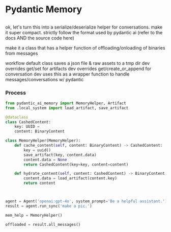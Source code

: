 # Pydantic Memory

##



ok, let's turn this into a serialize/deserialize helper for conversations.  make it super compact.  strictly follow the format used by pydantic ai (refer to the docs AND the source code here)

make it a class that has a helper function of offloading/onloading of binaries from messages

workflow
default class saves a json file & raw assets to a tmp dir
dev overrides get/set for artifacts
dev overrides get/create_or_append for conversation
dev uses this as a wrapper function to handle messages/conversations w/ pydantic

### Process
```python
from pydantic_ai_memory import MemoryHelper, Artifact
from .local_system import load_artifact, save_artifact

@dataclass
class CashedContent:
    key: UUID =
    content: BinaryContent

class MemoryHelper(MemoryHelper):
    def cache_content(self, content: BinaryContent) -> CashedContent:
        key = uuid()
        save_artifact(key, content.data)
        content.data = None
        return CashedContent(key=key, content=content)

    def hydrate_content(self, content: CashedContent) -> BinaryContent:
        content.data = load_artifact(content.key)
        return content



agent = Agent('openai:gpt-4o', system_prompt='Be a helpful assistant.')
result = agent.run_sync('make a pic.')

mem_help = MemoryHelper()

offloaded = result.all_messages()


```

